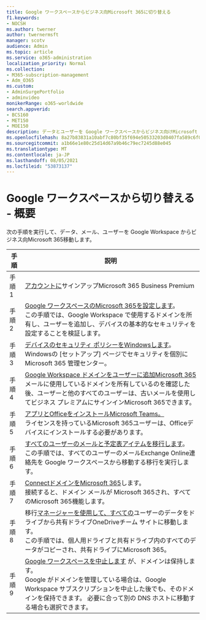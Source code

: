 ```yaml
---
title: Google ワークスペースからビジネス向Microsoft 365に切り替える
f1.keywords:
- NOCSH
ms.author: twerner
author: twernermsft
manager: scotv
audience: Admin
ms.topic: article
ms.service: o365-administration
localization_priority: Normal
ms.collection:
- M365-subscription-management
- Adm_O365
ms.custom:
- AdminSurgePortfolio
- adminvideo
monikerRange: o365-worldwide
search.appverid:
- BCS160
- MET150
- MOE150
description: データとユーザーを Google ワークスペースからビジネス向けMicrosoft 365する方法について説明します。
ms.openlocfilehash: 8a27b83831a10abf7c80bf35f694e50533203d0407fa589c6f08e3f2c9280b30
ms.sourcegitcommit: a1b66e1e80c25d14d67a9b46c79ec7245d88e045
ms.translationtype: MT
ms.contentlocale: ja-JP
ms.lasthandoff: 08/05/2021
ms.locfileid: "53873137"
---
```

# <a name="switch-from-google-workspace---overview"></a>Google ワークスペースから切り替える - 概要

次の手順を実行して、データ、メール、ユーザーを Google Workspace からビジネス向Microsoft 365移動します。


| 手順  |説明  |
|---------|---------|
|手順 1 |  [アカウントに](../sign-up.md)サインアップMicrosoft 365 Business Premium       |
|手順 2 |   [Google ワークスペースのMicrosoft 365を設定します](set-up-microsoft-365-forgoogle.md)。 </br> この手順では、Google Workspace で使用するドメインを所有し、ユーザーを追加し、デバイスの基本的なセキュリティを設定することを検証します。 |
|手順 3 | [デバイスのセキュリティ ポリシーをWindowsします](../secure-win10-pcs.md)。</br> Windowsの [セットアップ] ページでセキュリティを個別にMicrosoft 365 管理センター。 |
|手順 4|[Google Workspace ドメインをユーザーに追加Microsoft 365](add-google-domain.md) </br> メールに使用しているドメインを所有しているのを確認した後、ユーザーと他のすべてのユーザーは、古いメールを使用してビジネス プレミアムにサインインMicrosoft 365できます。 |
|手順 5 | [アプリとOfficeをインストールMicrosoft Teams。](../install-office.md)</br> ライセンスを持っているMicrosoft 365ユーザーは、Officeデバイスにインストールする必要があります。|
|手順 6 | [すべてのユーザーのメールと予定表アイテムを移行します](migrate-email.md)。</br> この手順では、すべてのユーザーのメールExchange Online連絡先を Google ワークスペースから移動する移行を実行します。  |
|手順 7 | [ConnectドメインをMicrosoft 365](connect-domain-tom365.md)します。 </br> 接続すると、ドメイン メールが Microsoft 365され、すべてのMicrosoft 365機能します。|
|手順 8|移行[マネージャーを使用して、すべての](/sharepointmigration/mm-google-overview)ユーザーのデータをドライブから共有ドライブOneDriveチーム サイトに移動します。</br> この手順では、個人用ドライブと共有ドライブ内のすべてのデータがコピーされ、共有ドライブにMicrosoft 365。|
|手順 9| [Google ワークスペースを中止します](cancel-google.md) が、ドメインは保持します。 </br> Google がドメインを管理している場合は、Google Workspace サブスクリプションを中止した後でも、そのドメインを保持できます。 必要に合って別の DNS ホストに移動する場合も選択できます。|

